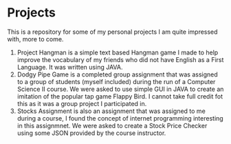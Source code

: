 # Projects
This is a repository for some of my personal projects I am quite impressed with, more to come.

1. Project Hangman is a simple text based Hangman game I made to help improve the vocabulary of my friends who did not have English as a First Language. It was written using JAVA.
2. Dodgy Pipe Game is a completed group assignment that was assigned to a group of students (myself included) during the run of a Computer Science II course. We were asked to use simple GUI in JAVA to create an imitation of the popular tap game Flappy Bird. I cannot take full credit fot this as it was a group project I participated in.
3. Stocks Assignment is also an assignment that was assigned to me during a course, I found the concept of internet programming interesting in this assignmnet. We were asked to create a Stock Price Checker using some JSON provided by the course instructor.
